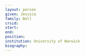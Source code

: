 ```yaml
---
layout: person
given: Jessica
family: Bell
crsid: 
start: 
end:
position: 
institution: University of Warwick
biography: 
---
```

